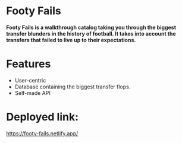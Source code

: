 
# Footy Fails
 **Footy Fails is a walkthrough catalog taking you through the biggest transfer blunders in the history of football. It takes into account the transfers that failed to live up to their expectations.**
# Features
- User-centric
- Database containing the biggest transfer flops.
- Self-made API

# Deployed link:
https://footy-fails.netlify.app/
